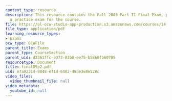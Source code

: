 ```yaml
---
content_type: resource
description: This resource contains the Fall 2005 Part II Final Exam, provided as
  a practice exam for the course.
file: https://ol-ocw-studio-app-production.s3.amazonaws.com/courses/14-381-statistical-method-in-economics-fall-2006/e7a022149848ef1d648248de3e8e528c_final05p2.pdf
file_type: application/pdf
learning_resource_types:
- Exams
ocw_type: OCWFile
parent_title: Exams
parent_type: CourseSection
parent_uid: d2361ffc-e373-03b0-ee75-b5860fb60705
resourcetype: Document
title: final05p2.pdf
uid: e7a02214-9848-ef1d-6482-48de3e8e528c
video_files:
  video_thumbnail_file: null
video_metadata:
  youtube_id: null
---
```

